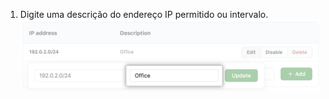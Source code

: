 1. Digite uma descrição do endereço IP permitido ou intervalo. ![Campo-chave para adicionar nome de endereço IP](/assets/images/help/security/ip-address-edit-name-field.png)
